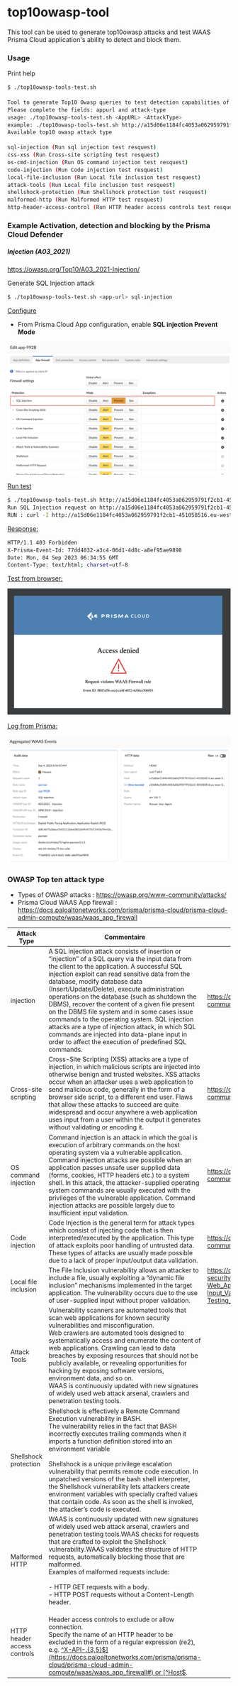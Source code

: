 # top10owasp-tool



This tool can be used to generate top10owasp attacks and test WAAS Prisma Cloud application's ability to detect and block them.

### Usage

Print help

```bash
$ ./top10owasp-tools-test.sh

Tool to generate Top10 Owasp queries to test detection capabilities of Prisma Cloud WAAS.
Please complete the fields: appurl and attack-type
usage: ./top10owasp-tools-test.sh <AppURL> <AttackType>
example: ./top10owasp-tools-test.sh http://a15d06e1184fc4053a062959791f2cb1-451058516.eu-west-3.elb.amazonaws.com:80 sql-injection
Available top10 owasp attack type

sql-injection (Run sql injection test resquest)
css-xss (Run Cross-site scripting test resquest)
os-cmd-injection (Run OS command injection test resquest)
code-injection (Run Code injection test resquest)
local-file-inclusion (Run Local file inclusion test resquest)
attack-tools (Run Local file inclusion test resquest)
shellshock-protection (Run Shellshock protection test resquest)
malformed-http (Run Malformed HTTP test resquest)
http-header-access-control (Run HTTP header access controls test resquest)
```



### Example Activation, detection and blocking by the Prisma Cloud Defender

##### Injection (A03_2021)

https://owasp.org/Top10/A03_2021-Injection/

Generate SQL Injection attack 

```bash
$ ./top10owasp-tools-test.sh <app-url> sql-injection
```

<u>Configure</u>

- From Prisma Cloud App configuration, enable **SQL injection Prevent Mode**

![WAAS-app-settings](images/WAAS-app-settings.png)

<u>Run test</u>

```bash
$ ./top10owasp-tools-test.sh http://a15d06e1184fc4053a062959791f2cb1-451058516.eu-west-3.elb.amazonaws.com:80 sql-injection
Run SQL Injection request on http://a15d06e1184fc4053a062959791f2cb1-451058516.eu-west-3.elb.amazonaws.com:80
RUN : curl -I http://a15d06e1184fc4053a062959791f2cb1-451058516.eu-west-3.elb.amazonaws.com:80\?id\=%27%20OR%20%271

```

<u>Response:</u>

```bash
HTTP/1.1 403 Forbidden
X-Prisma-Event-Id: 77dd4832-a3c4-06d1-4d8c-a8ef95ae9898
Date: Mon, 04 Sep 2023 06:34:55 GMT
Content-Type: text/html; charset=utf-8
```

<u>Test from browser:</u>

![WAAS-browser-test](images/WAAS-browser-test.png)

<u>Log from Prisma:</u>

![WAAS-event](images/WAAS-event.png)

### OWASP Top ten attack type

- Types of OWASP attacks : https://owasp.org/www-community/attacks/
- Prisma Cloud WAAS App firewall : https://docs.paloaltonetworks.com/prisma/prisma-cloud/prisma-cloud-admin-compute/waas/waas_app_firewall

| Attack Type                 | Commentaire                                                  | Lien                                                         |
| --------------------------- | ------------------------------------------------------------ | ------------------------------------------------------------ |
| injection                   | A SQL injection attack consists of insertion or “injection” of a SQL query via the input data from the client to the application. A successful SQL injection exploit can read sensitive data from the database, modify database data (Insert/Update/Delete), execute administration operations on the database (such as shutdown the DBMS), recover the content of a given file present on the DBMS file system and in some cases issue commands to the operating system. SQL injection attacks are a type of injection attack, in which SQL commands are injected into data-plane input in order to affect the execution of predefined SQL commands. | https://owasp.org/www-community/attacks/SQL_Injection        |
| Cross-site scripting        | Cross-Site Scripting (XSS) attacks are a type of injection, in which malicious scripts are injected into otherwise benign and trusted websites. XSS attacks occur when an attacker uses a web application to send malicious code, generally in the form of a browser side script, to a different end user. Flaws that allow these attacks to succeed are quite widespread and occur anywhere a web application uses input from a user within the output it generates without validating or encoding it. | https://owasp.org/www-community/attacks/xss/                 |
| OS command injection        | Command injection is an attack in which the goal is execution of arbitrary commands on the host operating system via a vulnerable application. Command injection attacks are possible when an application passes unsafe user supplied data (forms, cookies, HTTP headers etc.) to a system shell. In this attack, the attacker-supplied operating system commands are usually executed with the privileges of the vulnerable application. Command injection attacks are possible largely due to insufficient input validation. | https://owasp.org/www-community/attacks/Command_Injection    |
| Code injection              | Code Injection is the general term for attack types which consist of injecting code that is then interpreted/executed by the application. This type of attack exploits poor handling of untrusted data. These types of attacks are usually made possible due to a lack of proper input/output data validation. | https://owasp.org/www-community/attacks/Code_Injection       |
| Local file inclusion        | The File Inclusion vulnerability allows an attacker to include a file, usually exploiting a “dynamic file inclusion” mechanisms implemented in the target application. The vulnerability occurs due to the use of user-supplied input without proper validation. | https://owasp.org/www-project-web-security-testing-guide/v42/4-Web_Application_Security_Testing/07-Input_Validation_Testing/11.1-Testing_for_Local_File_Inclusion |
| Attack Tools                | Vulnerability scanners are automated tools that scan web applications for known security vulnerabilities and misconfiguration.<br />Web crawlers are automated tools designed to systematically access and enumerate the content of web applications. Crawling can lead to data breaches by exposing resources that should not be publicly available, or revealing opportunities for hacking by exposing software versions, environment data, and so on.<br />WAAS is continuously updated with new signatures of widely used web attack arsenal, crawlers and penetration testing tools. |                                                              |
| Shellshock protection       | Shellshock is effectively a Remote Command Execution vulnerability in BASH.<br />The vulnerability relies in the fact that BASH incorrectly executes trailing commands when it imports a function definition stored into an environment variable<br /><br />Shellshock is a unique privilege escalation vulnerability that permits remote code execution. In unpatched versions of the bash shell interpreter, the Shellshock vulnerability lets attackers create environment variables with specially crafted values that contain code. As soon as the shell is invoked, the attacker’s code is executed. |                                                              |
| Malformed HTTP              | WAAS is continuously updated with new signatures of widely used web attack arsenal, crawlers and penetration testing tools.WAAS checks for requests that are crafted to exploit the Shellshock vulnerability.WAAS validates the structure of HTTP requests, automatically blocking those that are malformed.<br />Examples of malformed requests include:<br /><br />- HTTP GET requests with a body. <br />- HTTP POST requests without a Content-Length header. |                                                              |
| HTTP header access controls | <br />Header access controls to exclude or allow connection.<br />Specify the name of an HTTP header to be excluded in the form of a regular expression (re2), e.g. [^X-API-.{3,5}$](https://docs.paloaltonetworks.com/prisma/prisma-cloud/prisma-cloud-admin-compute/waas/waas_app_firewall#) or [^Host$](https://docs.paloaltonetworks.com/prisma/prisma-cloud/prisma-cloud-admin-compute/waas/waas_app_firewall#). |                                                              |

